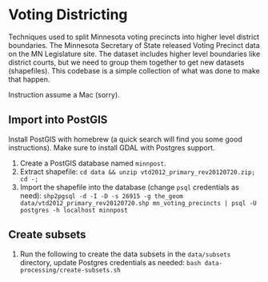 # Voting Districting

Techniques used to split Minnesota voting precincts into higher level district boundaries.  The Minnesota Secretary of State released Voting Precinct data on the MN Legislature site.  The dataset includes higher level boundaries like district courts, but we need to group them together to get new datasets (shapefiles).  This codebase is a simple collection of what was done to make that happen.

Instruction assume a Mac (sorry).

## Import into PostGIS

Install PostGIS with homebrew (a quick search will find you some good instructions).  Make sure to install GDAL with Postgres support.  

1. Create a PostGIS database named `minnpost`.
1. Extract shapefile: `cd data && unzip vtd2012_primary_rev20120720.zip; cd -;` 
1. Import the shapefile into the database (change `psql` credentials as need): `shp2pgsql -d -I -D -s 26915 -g the_geom data/vtd2012_primary_rev20120720.shp mn_voting_precincts | psql -U postgres -h localhost minnpost`

## Create subsets

1. Run the following to create the data subsets in the `data/subsets` directory, update Postgres credentials as needed: `bash data-processing/create-subsets.sh`